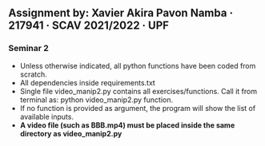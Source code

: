 ## Assignment by: Xavier Akira Pavon Namba · 217941 · SCAV 2021/2022 · UPF
### Seminar 2
- Unless otherwise indicated, all python functions have been coded from scratch.
- All dependencies inside requirements.txt
- Single file video_manip2.py contains all exercises/functions. Call it from terminal as: python video_manip2.py function.
- If no function is provided as argument, the program will show the list of available inputs. 
- **A video file (such as BBB.mp4) must be placed inside the same directory as video_manip2.py**
